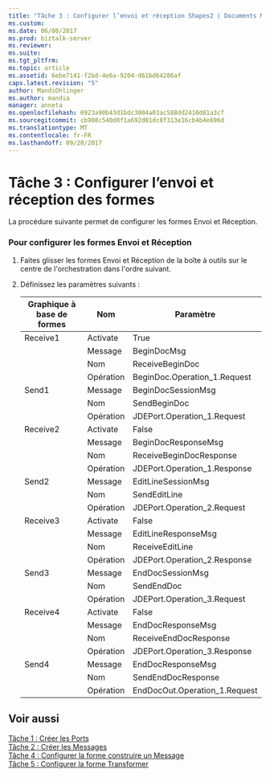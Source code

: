```yaml
---
title: "Tâche 3 : Configurer l’envoi et réception Shapes2 | Documents Microsoft"
ms.custom: 
ms.date: 06/08/2017
ms.prod: biztalk-server
ms.reviewer: 
ms.suite: 
ms.tgt_pltfrm: 
ms.topic: article
ms.assetid: 6ebe7141-f2bd-4e6a-9204-d61bd64286af
caps.latest.revision: "5"
author: MandiOhlinger
ms.author: mandia
manager: anneta
ms.openlocfilehash: 6923a90b43d1bdc3004a03ac588dd2410d81a3cf
ms.sourcegitcommit: cb908c540d8f1a692d01dc8f313e16cb4b4e696d
ms.translationtype: MT
ms.contentlocale: fr-FR
ms.lasthandoff: 09/20/2017
---
```

# <a name="task-3-configure-the-send-and-receive-shapes"></a>Tâche 3 : Configurer l’envoi et réception des formes
La procédure suivante permet de configurer les formes Envoi et Réception.  
  
### <a name="to-configure-the-send-and-receive-shapes"></a>Pour configurer les formes Envoi et Réception  
  
1.  Faites glisser les formes Envoi et Réception de la boîte à outils sur le centre de l'orchestration dans l'ordre suivant.  
  
2.  Définissez les paramètres suivants :  
  
    |Graphique à base de formes|Nom|Paramètre|  
    |-----------|----------|-------------|  
    |Receive1|Activate|True|  
    ||Message|BeginDocMsg|  
    ||Nom|ReceiveBeginDoc|  
    ||Opération|BeginDoc.Operation_1.Request|  
    |Send1|Message|BeginDocSessionMsg|  
    ||Nom|SendBeginDoc|  
    ||Opération|JDEPort.Operation_1.Request|  
    |Receive2|Activate|False|  
    ||Message|BeginDocResponseMsg|  
    ||Nom|ReceiveBeginDocResponse|  
    ||Opération|JDEPort.Operation_1.Response|  
    |Send2|Message|EditLineSessionMsg|  
    ||Nom|SendEditLine|  
    ||Opération|JDEPort.Operation_2.Request|  
    |Receive3|Activate|False|  
    ||Message|EditLineResponseMsg|  
    ||Nom|ReceiveEditLine|  
    ||Opération|JDEPort.Operation_2.Response|  
    |Send3|Message|EndDocSessionMsg|  
    ||Nom|SendEndDoc|  
    ||Opération|JDEPort.Operation_3.Request|  
    |Receive4|Activate|False|  
    ||Message|EndDocResponseMsg|  
    ||Nom|ReceiveEndDocResponse|  
    ||Opération|JDEPort.Operation_3.Response|  
    |Send4|Message|EndDocResponseMsg|  
    ||Nom|SendEndDocResponse|  
    ||Opération|EndDocOut.Operation_1.Request|  
  
## <a name="see-also"></a>Voir aussi  
 [Tâche 1 : Créer les Ports](../core/task-1-create-the-ports1.md)   
 [Tâche 2 : Créer les Messages](../core/task-2-create-the-messages2.md)   
 [Tâche 4 : Configurer la forme construire un Message](../core/task-4-configure-the-construct-message-shape1.md)   
 [Tâche 5 : Configurer la forme Transformer](../core/task-5-configure-the-transform-shape2.md)